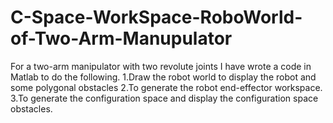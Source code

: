 # C-Space-WorkSpace-RoboWorld-of-Two-Arm-Manupulator
For a two-arm manipulator with two revolute joints I have wrote a code in Matlab to do the following. 1.Draw the robot world to display the robot and some polygonal obstacles 2.To generate the robot end-effector workspace. 3.To generate the configuration space and display the configuration space obstacles.
